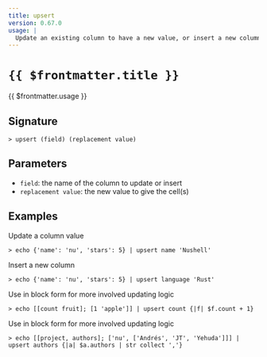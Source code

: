 ```yaml
---
title: upsert
version: 0.67.0
usage: |
  Update an existing column to have a new value, or insert a new column.
---
```


# <code>{{ $frontmatter.title }}</code>

<div style='white-space: pre-wrap;'>{{ $frontmatter.usage }}</div>

## Signature

```> upsert (field) (replacement value)```

## Parameters

 -  `field`: the name of the column to update or insert
 -  `replacement value`: the new value to give the cell(s)

## Examples

Update a column value
```shell
> echo {'name': 'nu', 'stars': 5} | upsert name 'Nushell'
```

Insert a new column
```shell
> echo {'name': 'nu', 'stars': 5} | upsert language 'Rust'
```

Use in block form for more involved updating logic
```shell
> echo [[count fruit]; [1 'apple']] | upsert count {|f| $f.count + 1}
```

Use in block form for more involved updating logic
```shell
> echo [[project, authors]; ['nu', ['Andrés', 'JT', 'Yehuda']]] | upsert authors {|a| $a.authors | str collect ','}
```
